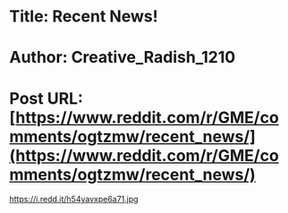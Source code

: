 # Title: Recent News!
# Author: Creative_Radish_1210
# Post URL: [https://www.reddit.com/r/GME/comments/ogtzmw/recent_news/](https://www.reddit.com/r/GME/comments/ogtzmw/recent_news/)


https://i.redd.it/h54yavxpe6a71.jpg